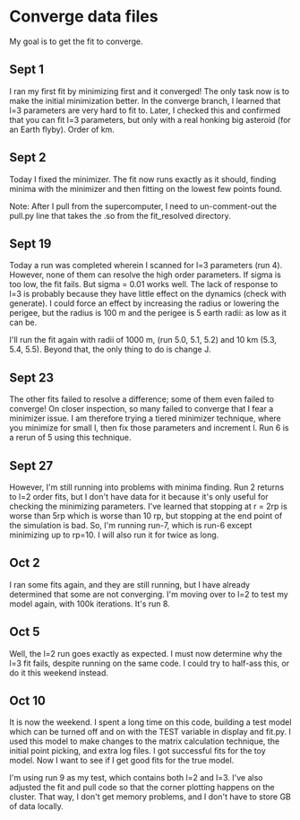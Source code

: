 # Converge data files

My goal is to get the fit to converge.

## Sept 1

I ran my first fit by minimizing first and it converged! The only task now is to make the initial minimization better. In the converge branch, I learned that l=3 parameters are very hard to fit to. Later, I checked this and confirmed that you can fit l=3 parameters, but only with a real honking big asteroid (for an Earth flyby). Order of km.

## Sept 2

Today I fixed the minimizer. The fit now runs exactly as it should, finding minima with the minimizer and then fitting on the lowest few points found.

Note: After I pull from the supercomputer, I need to un-comment-out the pull.py line that takes the .so from the fit_resolved directory.

## Sept 19

Today a run was completed wherein I scanned for l=3 parameters (run 4). However, none of them can resolve the high order parameters. If sigma is too low, the fit fails. But sigma = 0.01 works well. The lack of response to l=3 is probably because they have little effect on the dynamics (check with generate). I could force an effect by increasing the radius or lowering the perigee, but the radius is 100 m and the perigee is 5 earth radii: as low as it can be.

I'll run the fit again with radii of 1000 m, (run 5.0, 5.1, 5.2) and 10 km (5.3, 5.4, 5.5). Beyond that, the only thing to do is change J.

## Sept 23

The other fits failed to resolve a difference; some of them even failed to converge! On closer inspection, so many failed to converge that I fear a minimizer issue. I am therefore trying a tiered minimizer technique, where you minimize for small l, then fix those parameters and increment l. Run 6 is a rerun of 5 using this technique.

## Sept 27
However, I'm still running into problems with minima finding. Run 2 returns to l=2 order fits, but I don't have data for it because it's only useful for checking the minimizing parameters. I've learned that stopping at r = 2rp is worse than 5rp which is worse than 10 rp, but stopping at the end point of the simulation is bad. So, I'm running run-7, which is run-6 except minimizing up to rp=10. I will also run it for twice as long.

## Oct 2
I ran some fits again, and they are still running, but I have already determined that some are not converging. I'm moving over to l=2 to test my model again, with 100k iterations. It's run 8.

## Oct 5
Well, the l=2 run goes exactly as expected. I must now determine why the l=3 fit fails, despite running on the same code. I could try to half-ass this, or do it this weekend instead.

## Oct 10
It is now the weekend. I spent a long time on this code, building a test model which can be turned off and on with the TEST variable in display and fit.py. I used this model to make changes to the matrix calculation technique, the initial point picking, and extra log files. I got successful fits for the toy model. Now I want to see if I get good fits for the true model.

I'm using run 9 as my test, which contains both l=2 and l=3. I've also adjusted the fit and pull code so that the corner plotting happens on the cluster. That way, I don't get memory problems, and I don't have to store GB of data locally.
